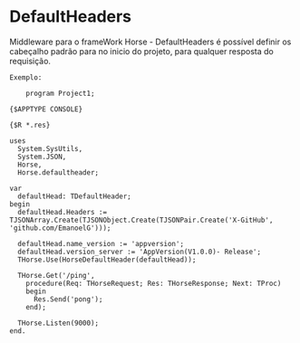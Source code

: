 # DefaultHeaders
Middleware para o frameWork Horse - DefaultHeaders é possível definir os cabeçalho padrão para no inicio do projeto, para qualquer resposta do requisição.

    Exemplo:
    
        program Project1;

    {$APPTYPE CONSOLE}

    {$R *.res}

    uses
      System.SysUtils,
      System.JSON,
      Horse,
      Horse.defaultheader;

    var
      defaultHead: TDefaultHeader;
    begin
      defaultHead.Headers := TJSONArray.Create(TJSONObject.Create(TJSONPair.Create('X-GitHub', 'github.com/EmanoelG')));

      defaultHead.name_version := 'appversion';
      defaultHead.version_server := 'AppVersion(V1.0.0)- Release';
      THorse.Use(HorseDefaultHeader(defaultHead));

      THorse.Get('/ping',
        procedure(Req: THorseRequest; Res: THorseResponse; Next: TProc)
        begin
          Res.Send('pong');
        end);

      THorse.Listen(9000);
    end.
